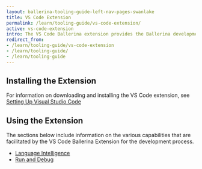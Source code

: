 ```yaml
---
layout: ballerina-tooling-guide-left-nav-pages-swanlake
title: VS Code Extension
permalink: /learn/tooling-guide/vs-code-extension/
active: vs-code-extension
intro: The VS Code Ballerina extension provides the Ballerina development capabilities in VS Code. The below sections include instructions on how to download, install, and use the features of the VS Code extension.
redirect_from: 
- /learn/tooling-guide/vs-code-extension
- /learn/tooling-guide/
- /learn/tooling-guide
---
```


## Installing the Extension

For information on downloading and installing the VS Code extension, see [Setting Up Visual Studio Code](/learn/setting-up-visual-studio-code/)

## Using the Extension

The sections below include information on the various capabilities that are facilitated by the VS Code Ballerina Extension for the development process.

- [Language Intelligence](/learn/getting-started/setting-up-visual-studio-code/language-intelligence/)
- [Run and Debug](/learn/getting-started/setting-up-visual-studio-code/run-and-debug)







